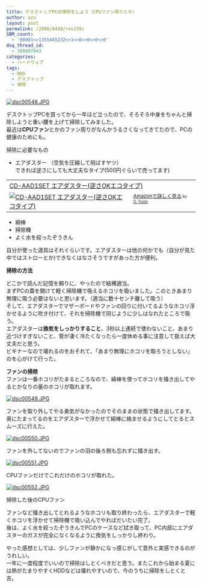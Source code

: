 ```yaml
---
title: デスクトップPCの掃除をしよう（CPUファン周りとか）
author: azu
layout: post
permalink: /2008/0430/res159/
SBM_count:
  - '00001<>1355445232<>1<>0<>0<>0<>0'
dsq_thread_id:
  - 300887943
categories:
  - ハードウェア
tags:
  - HDD
  - デスクトップ
  - 掃除
---
```

<p><a href="http://wordpress.local/wp-content/uploads/2008/04/dsc00548.jpg" title="dsc00548.JPG"><img src="http://wordpress.local/wp-content/uploads/2008/04/dsc00548.thumbnail.JPG" alt="dsc00548.JPG" /></a></p>
<p>デスクトップPCを買ってから一年ほど立ったので、そろそろ中身をちゃんと掃除しようと重い腰を上げて掃除してみました。<br />
最近は<strong>CPUファン</strong>とかのファン周りがなんかうるさくなってきてたので、PCの健康のためにも。</p>
<p><!--more--></p>
<p>掃除に必要なもの</p>
<ul>
<li>エアダスター （空気を圧縮して飛ばすヤツ）<br />
できれば逆さにしても大丈夫なタイプ(500円ぐらいで売ってます)</li>
</ul>
<table border="0" cellpadding="5">
<tr>
<td colspan="2"><a href="http://www.amazon.co.jp/exec/obidos/ASIN/B000FGGRVA/goodpic-22/" target="_top">CD-AAD1SET エアダスター(逆さOKエコタイプ)</a></td>
</tr>
<tr>
<td valign="top"><a href="http://www.amazon.co.jp/exec/obidos/ASIN/B000FGGRVA/goodpic-22/" target="_top"><img src="http://ecx.images-amazon.com/images/I/41TVZQWYX1L._SL160_.jpg" alt="CD-AAD1SET エアダスター(逆さOKエコタイプ)" border="0" /></a></td>
<td valign="top"><font size="-1"><a href="http://www.amazon.co.jp/exec/obidos/ASIN/B000FGGRVA/goodpic-22/" target="_top">Amazonで詳しく見る</a></font><font size="-2"> by <a href="http://www.goodpic.com/mt/aws/index.html">G-Tools</a></font></td>
</tr>
</table>
<ul>
<li>綿棒</li>
<li>掃除機</li>
<li>よく水を絞ったぞうきん</li>
</ul>
<p>自分が使った道具はそれぐらいです。エアダスターは他の何かでも（自分が見た中ではストローとか)できなくはなさそうですがあった方が便利。</p>
<p><strong> 掃除の方法</strong></p>
<p>どこかで読んだ記憶を頼りに、やったので結構適当。<br />
まずPCの蓋を開けて軽く掃除機で吸えるホコリを吸いました。このときあまり無理に吸う必要はないと思います。（適当に数十センチ離して吸う）<br />
そして、エアダスターでマザーボードやファンの回りに付いてるようなホコリ浮かせるように吹き付けて、それを掃除機で同じように少しはなれたところで吸う。<br />
エアダスターは<strong>換気をしっかりすること</strong>、3秒以上連続で使わないこと、あまり近づけすぎないこと、管が凄く冷たくなったら一度休める事に注意して扱えば大丈夫だと思う。<br />
ビギナーなので壊れるのをおそれて、「あまり無理にホコリを取ろうとしない」のを心がけて行った。</p>
<p><strong>ファンの掃除</strong><br />
ファンは一番ホコリがたまるところなので、綿棒を使ってホコリを掻き出してやるとかなりの量のホコリが取れます。</p>
<p><a href="http://wordpress.local/wp-content/uploads/2008/04/dsc00549.jpg" title="dsc00549.JPG"><img src="http://wordpress.local/wp-content/uploads/2008/04/dsc00549.thumbnail.JPG" alt="dsc00549.JPG" /></a></p>
<p>ファンを取り外してやる勇気がなかったのでそのままの状態で掻き出してます。奥にたまってるのをエアダスターで浮かせて綿棒に絡ませるようにしてとるとスムーズに行えた。</p>
<p><a href="http://wordpress.local/wp-content/uploads/2008/04/dsc00550.jpg" title="dsc00550.JPG"><img src="http://wordpress.local/wp-content/uploads/2008/04/dsc00550.thumbnail.JPG" alt="dsc00550.JPG" /></a></p>
<p>ファンを外してないのでファンの羽の後ろ側も忘れずに掻き出す。</p>
<p><a href="http://wordpress.local/wp-content/uploads/2008/04/dsc00551.jpg" title="dsc00551.JPG"><img src="http://wordpress.local/wp-content/uploads/2008/04/dsc00551.thumbnail.JPG" alt="dsc00551.JPG" /></a></p>
<p>CPUファンだけでこれだけのホコリが取れた。</p>
<p><a href="http://wordpress.local/wp-content/uploads/2008/04/dsc00552.jpg" title="dsc00552.JPG"><img src="http://wordpress.local/wp-content/uploads/2008/04/dsc00552.thumbnail.JPG" alt="dsc00552.JPG" /></a></p>
<p>掃除した後のCPUファン</p>
<p>ファンなど掻き出してとれるようなホコリも取り終わったら、エアダスターで軽くホコリを浮かせて掃除機で吸い込んでやればだいたい完了。<br />
後は、よく水を絞ったぞうきんでPCのケースなど拭き取って、PC内部にエアダスターのガスが完全になくなるように換気をしっかりし終わり。</p>
<p>やった感想としては、少しファンが静かになっ感じがして意外と実感できるのがうれしい。<br />
一年に一度程度でいいので掃除はしとくべきだと思う。またこれから始まる夏には熱がたまりやすくHDDなどは壊れやすいので、今のうちに掃除をしとくと吉。</p>
